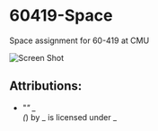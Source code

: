 # 60419-Space
Space assignment for 60-419 at CMU

![Screen Shot]()

## Attributions:
- "_" _ <br> 
	(_) by _ is licensed under _
